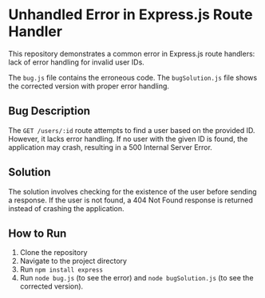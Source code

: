 # Unhandled Error in Express.js Route Handler

This repository demonstrates a common error in Express.js route handlers:  lack of error handling for invalid user IDs.

The `bug.js` file contains the erroneous code. The `bugSolution.js` file shows the corrected version with proper error handling.

## Bug Description

The `GET /users/:id` route attempts to find a user based on the provided ID. However, it lacks error handling. If no user with the given ID is found, the application may crash, resulting in a 500 Internal Server Error.

## Solution

The solution involves checking for the existence of the user before sending a response. If the user is not found, a 404 Not Found response is returned instead of crashing the application.

## How to Run

1. Clone the repository
2. Navigate to the project directory
3. Run `npm install express`
4. Run `node bug.js` (to see the error) and `node bugSolution.js` (to see the corrected version).